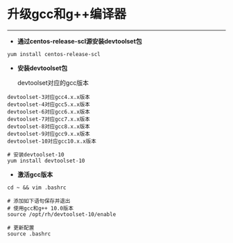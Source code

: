 # 升级gcc和g++编译器
---

- **通过centos-release-scl源安装devtoolset包**
```shell
yum install centos-release-scl
```

- **安装devtoolset包**

    devtoolset对应的gcc版本
```shell
devtoolset-3对应gcc4.x.x版本
devtoolset-4对应gcc5.x.x版本
devtoolset-6对应gcc6.x.x版本
devtoolset-7对应gcc7.x.x版本
devtoolset-8对应gcc8.x.x版本
devtoolset-9对应gcc9.x.x版本
devtoolset-10对应gcc10.x.x版本

# 安装devtoolset-10
yum install devtoolset-10
```

- **激活gcc版本**
```shell
cd ~ && vim .bashrc

# 添加如下语句保存并退出
# 使用gcc和g++ 10.0版本
source /opt/rh/devtoolset-10/enable

# 更新配置
source .bashrc
```